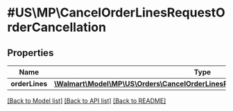 # #US\MP\CancelOrderLinesRequestOrderCancellation

## Properties

Name | Type | Description | Notes
------------ | ------------- | ------------- | -------------
**orderLines** | [**\Walmart\Model\MP\US\Orders\CancelOrderLinesRequestOrderCancellationOrderLines**](CancelOrderLinesRequestOrderCancellationOrderLines.md) |  |


[[Back to Model list]](../) [[Back to API list]](../../Api/US/MP) [[Back to README]](../../README.md)
